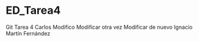 # ED_Tarea4
Git Tarea 4
Carlos
Modifico
Modificar otra vez
Modificar de nuevo
Ignacio Martín Fernández

